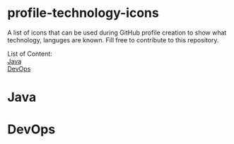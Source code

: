 # profile-technology-icons

A list of icons that can be used during GitHub profile creation to show what technology, languges are known.
Fill free to contribute to this repository.

List of Content: \
[Java](https://github.com/marwin1991/profile-technology-icons/new/main?readme=1#java) \
[DevOps](https://github.com/marwin1991/profile-technology-icons/new/main?readme=1#devops)

# Java

# DevOps
